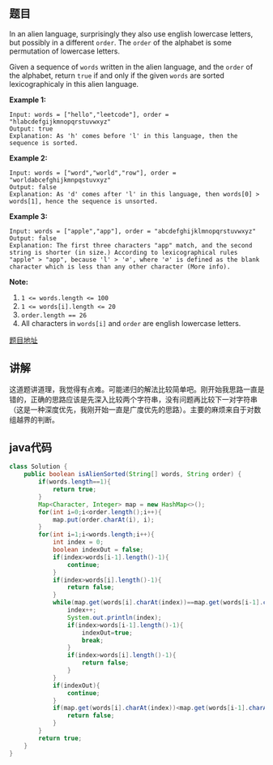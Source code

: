 ## 题目

In an alien language, surprisingly they also use english lowercase letters, but possibly in a different `order`. The `order` of the alphabet is some permutation of lowercase letters.

Given a sequence of `words` written in the alien language, and the `order` of the alphabet, return `true` if and only if the given `words` are sorted lexicographicaly in this alien language.

**Example 1:**
```
Input: words = ["hello","leetcode"], order = "hlabcdefgijkmnopqrstuvwxyz"
Output: true
Explanation: As 'h' comes before 'l' in this language, then the sequence is sorted.
```

**Example 2:**
```
Input: words = ["word","world","row"], order = "worldabcefghijkmnpqstuvxyz"
Output: false
Explanation: As 'd' comes after 'l' in this language, then words[0] > words[1], hence the sequence is unsorted.
```

**Example 3:**
```
Input: words = ["apple","app"], order = "abcdefghijklmnopqrstuvwxyz"
Output: false
Explanation: The first three characters "app" match, and the second string is shorter (in size.) According to lexicographical rules "apple" > "app", because 'l' > '∅', where '∅' is defined as the blank character which is less than any other character (More info).
```

**Note:**

1. `1 <= words.length <= 100`
2. `1 <= words[i].length <= 20`
3. `order.length == 26`
4. All characters in `words[i]` and `order` are english lowercase letters.

[题目地址](https://leetcode.com/problems/verifying-an-alien-dictionary/)

## 讲解

这道题讲道理，我觉得有点难。可能递归的解法比较简单吧。刚开始我思路一直是错的，正确的思路应该是先深入比较两个字符串，没有问题再比较下一对字符串（这是一种深度优先，我刚开始一直是广度优先的思路）。主要的麻烦来自于对数组越界的判断。

## java代码

```java
class Solution {
    public boolean isAlienSorted(String[] words, String order) {
        if(words.length==1){
            return true;
        }
        Map<Character, Integer> map = new HashMap<>();
        for(int i=0;i<order.length();i++){
            map.put(order.charAt(i), i);
        }
        for(int i=1;i<words.length;i++){
            int index = 0;
            boolean indexOut = false;
            if(index>words[i-1].length()-1){
                continue;
            }
            if(index>words[i].length()-1){
                return false;
            }
            while(map.get(words[i].charAt(index))==map.get(words[i-1].charAt(index))){
                index++;
                System.out.println(index);
                if(index>words[i-1].length()-1){
                    indexOut=true;
                    break;
                }
                if(index>words[i].length()-1){
                    return false;
                }
            }
            if(indexOut){
                continue;
            }
            if(map.get(words[i].charAt(index))<map.get(words[i-1].charAt(index))){
                return false;
            }
        }
        return true;
    }
}
```